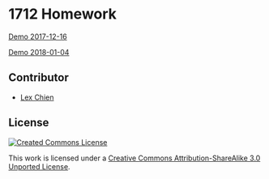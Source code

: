 # 1712 Homework

 [Demo 2017-12-16](https://www.xsoin.com/vip1712/1216/)
 
 [Demo 2018-01-04](https://www.xsoin.com/vip1712/0104/)

## Contributor

* [Lex Chien](http://www.xsoin.com/)

## License

[![Created Commons License](https://i.creativecommons.org/l/by-sa/3.0/88x31.png)](http://creativecommons.org/licenses/by-sa/3.0/)

This work is licensed under a [Creative Commons Attribution-ShareAlike 3.0 Unported License](http://creativecommons.org/licenses/by-sa/3.0/).
